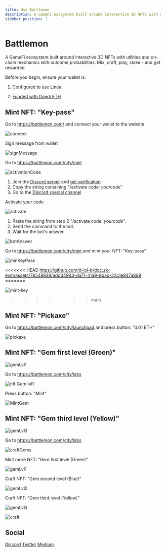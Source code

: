 ```yaml
---
title: Use Battlemon
description: A GameFi ecosystem built around interactive 3D NFTs with utilities and on-chain mechanics with outcome probabilities. Mix, craft, play, stake - and get rewarded.
sidebar_position: 1
---
```


# Battlemon

A GameFi ecosystem built around interactive 3D NFTs with utilities and on-chain mechanics with outcome probabilities. Mix, craft, play, stake - and get rewarded.

Before you begin, ensure your wallet is:

1. [Configured to use Linea](../set-up-your-wallet.md).

2. [Funded with Goerli ETH](../fund.md#get-test-eth-on-goerli)

## Mint NFT: "Key-pass"

Go to https://battlemon.com/ and connect your wallet to the website.

![connect](https://github.com/d-lol-b/doc.zk-evm/assets/78548938/970817b2-6088-45e9-bd5b-6eef9999ebf3)

Sign message from wallet

![signMessage](https://github.com/d-lol-b/doc.zk-evm/assets/78548938/69932c19-5a20-4340-bee4-17cb7709f4f3)

Go to https://battlemon.com/city/mint

![activationСode](https://github.com/d-lol-b/doc.zk-evm/assets/78548938/311f64ce-0105-4520-8878-4539c163065b)

1.  Join the [Discord server](https://discord.gg/battlemon) and [get verification](https://discordapp.com/channels/893433519110488064/1086617965279068311)
2.  Copy the string containing "/activate code: _yourcode_"
3.  Go to the [Discord special channel](https://discordapp.com/channels/893433519110488064/1116478869118144532)

Activate your code

![activate](https://github.com/d-lol-b/doc.zk-evm/assets/78548938/4a768a55-07e7-4088-ae10-29ebe2c90d63)

1.  Paste the string from step 2 "/activate code: _yourcode_".
2.  Send the command to the bot.
3.  Wait for the bot's answer.

![botAnswer](https://github.com/d-lol-b/doc.zk-evm/assets/78548938/e5b05e78-1a47-4823-9e10-ef8fe3077c7f)

Go to https://battlemon.com/city/mint and mint your NFT: "Key-pass"

![minKeyPass](https://github.com/d-lol-b/doc.zk-evm/assets/78548938/75807067-1f64-4068-949e-b48c1711be9c)

<<<<<<< HEAD https://github.com/d-lol-b/doc.zk-evm/assets/78548938/add34943-da71-41a9-9bad-22c1e947a898 =======

![mint-key](https://github.com/d-lol-b/doc.zk-evm/assets/78548938/079db208-72d5-475e-9acd-5ad8abb439cb)

> > > > > > > main

## Mint NFT: "Pickaxe"

Go to https://battlemon.com/city/launchpad and press button: "0.01 ETH"

![pickaxe](https://github.com/d-lol-b/doc.zk-evm/assets/78548938/c686db79-5102-4441-8128-93efda3f2661)

## Mint NFT: "Gem first level (Green)"

![gemLvl1](https://github.com/d-lol-b/doc.zk-evm/assets/78548938/921196cf-fda0-4b21-8ee4-d670a5a5d078)

Go to https://battlemon.com/city/labs

![nft Gem lvl1](https://github.com/d-lol-b/doc.zk-evm/assets/78548938/a7ad22ae-1587-4ae2-a568-21ca05caf607)

Press button: "Mint"

![MintGem](https://github.com/d-lol-b/doc.zk-evm/assets/78548938/40ddc7af-ffd4-414b-8b0c-b94184e9ebaa)

## Mint NFT: "Gem third level (Yellow)"

![gemLvl3](https://github.com/d-lol-b/doc.zk-evm/assets/78548938/512053f1-d628-4745-a5e5-fce51ef32a76)

Go to https://battlemon.com/city/labs

![craftGems](https://github.com/d-lol-b/doc.zk-evm/assets/78548938/b6bc2402-993e-4c38-afa0-daff02b7ecb5)

Mint more NFT: "Gem first level (Green)"

![gemLvl1](https://github.com/d-lol-b/doc.zk-evm/assets/78548938/22fd83d1-5bd1-4f24-bf97-4d8d82d69548)

Craft NFT: "Gem second level (Blue)"

![gemLvl2](https://github.com/d-lol-b/doc.zk-evm/assets/78548938/3882e5ce-a230-4f5e-8e20-05000c8b0ed9)

Craft NFT: "Gem third level (Yellow)"

![gemLvl3](https://github.com/d-lol-b/doc.zk-evm/assets/78548938/da004793-2663-4e57-914d-80702e4ea4fa)

![craft](https://github.com/d-lol-b/doc.zk-evm/assets/78548938/0c9a0f87-dd96-49c6-8a3f-20c9929eb4d0)

## Social

[Discord](https://discord.gg/battlemon) [Twitter](https://twitter.com/BATTLEM0N) [Medium](https://medium.com/@Battlemon)
